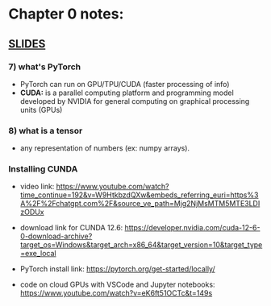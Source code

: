 # Chapter 0 notes:
## [**SLIDES**](https://github.com/mrdbourke/pytorch-deep-learning/blob/main/slides/00_pytorch_and_deep_learning_fundamentals.pdf)

### 7) what's PyTorch
- PyTorch can run on GPU/TPU/CUDA (faster processing of info)
- **CUDA:** is a parallel computing platform and programming model developed by NVIDIA for general computing on graphical processing units (GPUs)

### 8) what is a tensor
- any representation of numbers (ex: numpy arrays).

### Installing CUNDA
- video link: https://www.youtube.com/watch?time_continue=192&v=W9HtkbzdQXw&embeds_referring_euri=https%3A%2F%2Fchatgpt.com%2F&source_ve_path=Mjg2NjMsMTM5MTE3LDIzODUx

- download link for CUNDA 12.6: https://developer.nvidia.com/cuda-12-6-0-download-archive?target_os=Windows&target_arch=x86_64&target_version=10&target_type=exe_local

- PyTorch install link: https://pytorch.org/get-started/locally/

- code on cloud GPUs with VSCode and Jupyter notebooks: https://www.youtube.com/watch?v=eK6ft51OCTc&t=149s